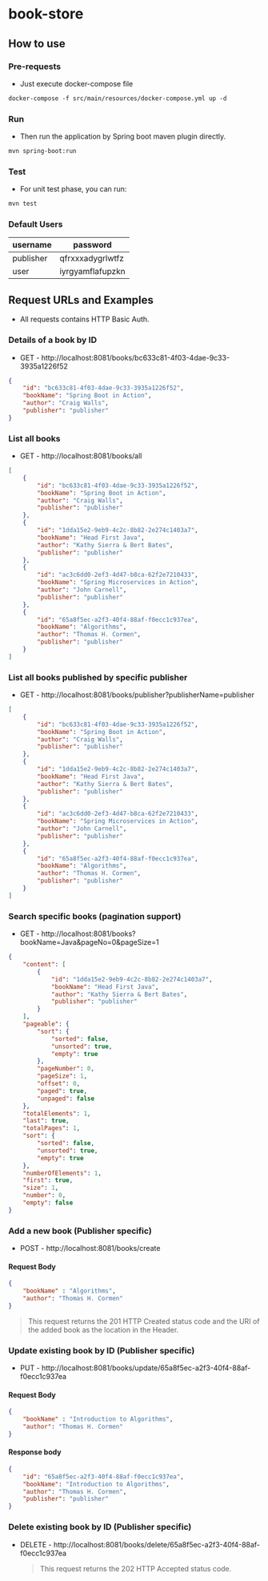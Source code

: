 # book-store

## How to use
### Pre-requests
* Just execute docker-compose file 
```dockerfile
docker-compose -f src/main/resources/docker-compose.yml up -d
```

### Run
* Then run the application by Spring boot maven plugin directly.
```bash
mvn spring-boot:run
```

### Test

* For unit test phase, you can run:

```bash
mvn test
```
### Default Users

|username|password|
|------|------|
|publisher|qfrxxxadygrlwtfz|
|user|iyrgyamflafupzkn|
## Request URLs and Examples
* All requests contains HTTP Basic Auth.
### Details of a book by ID
* GET - http://localhost:8081/books/bc633c81-4f03-4dae-9c33-3935a1226f52

```json
{
    "id": "bc633c81-4f03-4dae-9c33-3935a1226f52",
    "bookName": "Spring Boot in Action",
    "author": "Craig Walls",
    "publisher": "publisher"
}
```

### List all books
* GET - http://localhost:8081/books/all

```json
[
    {
        "id": "bc633c81-4f03-4dae-9c33-3935a1226f52",
        "bookName": "Spring Boot in Action",
        "author": "Craig Walls",
        "publisher": "publisher"
    },
    {
        "id": "1dda15e2-9eb9-4c2c-8b82-2e274c1403a7",
        "bookName": "Head First Java",
        "author": "Kathy Sierra & Bert Bates",
        "publisher": "publisher"
    },
    {
        "id": "ac3c6dd0-2ef3-4d47-b8ca-62f2e7210433",
        "bookName": "Spring Microservices in Action",
        "author": "John Carnell",
        "publisher": "publisher"
    },
    {
        "id": "65a8f5ec-a2f3-40f4-88af-f0ecc1c937ea",
        "bookName": "Algorithms",
        "author": "Thomas H. Cormen",
        "publisher": "publisher"
    }
]
```

### List all books published by specific publisher
* GET - http://localhost:8081/books/publisher?publisherName=publisher

```json
[
    {
        "id": "bc633c81-4f03-4dae-9c33-3935a1226f52",
        "bookName": "Spring Boot in Action",
        "author": "Craig Walls",
        "publisher": "publisher"
    },
    {
        "id": "1dda15e2-9eb9-4c2c-8b82-2e274c1403a7",
        "bookName": "Head First Java",
        "author": "Kathy Sierra & Bert Bates",
        "publisher": "publisher"
    },
    {
        "id": "ac3c6dd0-2ef3-4d47-b8ca-62f2e7210433",
        "bookName": "Spring Microservices in Action",
        "author": "John Carnell",
        "publisher": "publisher"
    },
    {
        "id": "65a8f5ec-a2f3-40f4-88af-f0ecc1c937ea",
        "bookName": "Algorithms",
        "author": "Thomas H. Cormen",
        "publisher": "publisher"
    }
]
```
### Search specific books (pagination support)
* GET - http://localhost:8081/books?bookName=Java&pageNo=0&pageSize=1

```json
{
    "content": [
        {
            "id": "1dda15e2-9eb9-4c2c-8b82-2e274c1403a7",
            "bookName": "Head First Java",
            "author": "Kathy Sierra & Bert Bates",
            "publisher": "publisher"
        }
    ],
    "pageable": {
        "sort": {
            "sorted": false,
            "unsorted": true,
            "empty": true
        },
        "pageNumber": 0,
        "pageSize": 1,
        "offset": 0,
        "paged": true,
        "unpaged": false
    },
    "totalElements": 1,
    "last": true,
    "totalPages": 1,
    "sort": {
        "sorted": false,
        "unsorted": true,
        "empty": true
    },
    "numberOfElements": 1,
    "first": true,
    "size": 1,
    "number": 0,
    "empty": false
}
```
### Add a new book (Publisher specific)
* POST - http://localhost:8081/books/create

#### Request Body
```json
{
    "bookName" : "Algorithms",
    "author": "Thomas H. Cormen"
}
```
> This request returns the 201 HTTP Created status code and the URI of the added book as the location in the Header.

### Update existing book by ID (Publisher specific)
* PUT - http://localhost:8081/books/update/65a8f5ec-a2f3-40f4-88af-f0ecc1c937ea
#### Request Body
```json
{
    "bookName" : "Introduction to Algorithms",
    "author": "Thomas H. Cormen"
}
```
#### Response body
```json
{
    "id": "65a8f5ec-a2f3-40f4-88af-f0ecc1c937ea",
    "bookName": "Introduction to Algorithms",
    "author": "Thomas H. Cormen",
    "publisher": "publisher"
}
```

### Delete existing book by ID (Publisher specific)
* DELETE - http://localhost:8081/books/delete/65a8f5ec-a2f3-40f4-88af-f0ecc1c937ea
  > This request returns the 202 HTTP Accepted status code.
